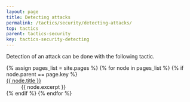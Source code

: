 ```yaml
---
layout: page
title: Detecting attacks
permalink: /tactics/security/detecting-attacks/
top: tactics
parent: tactics-security
key: tactics-security-detecting
---
```


Detection of an attack can be done with the following tactic.

<dl>
{% assign pages_list = site.pages %}
{% for node in pages_list %}
    {% if node.parent == page.key %}
        <dt>
            <a href="{{ node.url | relative_url }}">{{ node.title }}</a>
        </dt>
        <dd>{{ node.excerpt }}</dd>
    {% endif %}
{% endfor %}
</dl>
